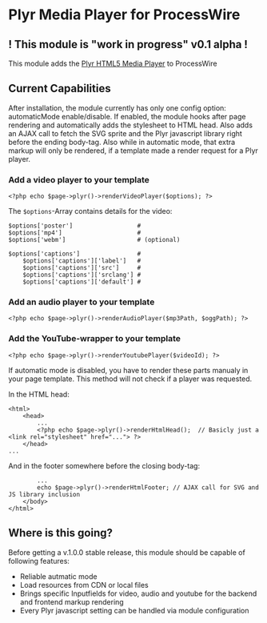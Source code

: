 # Plyr Media Player for ProcessWire

## ! This module is "work in progress" v0.1 alpha !

This module adds the [Plyr HTML5 Media Player](https://plyr.io/) to ProcessWire

## Current Capabilities

After installation, the module currently has only one config option: automaticMode enable/disable.
If enabled, the module hooks after page rendering and automatically adds the stylesheet to HTML head. Also adds an AJAX call to fetch the SVG sprite and the Plyr javascript library right before the ending body-tag.
Also while in automatic mode, that extra markup will only be rendered, if a template made a render request for a Plyr player.

### Add a video player to your template

    <?php echo $page->plyr()->renderVideoPlayer($options); ?>

The ```$options```-Array contains details for the video:

    $options['poster']                  # 
    $options['mp4']                     # 
    $options['webm']                    # (optional)

    $options['captions']                # 
        $options['captions']['label']   # 
        $options['captions']['src']     # 
        $options['captions']['srclang'] # 
        $options['captions']['default'] # 

### Add an audio player to your template

    <?php echo $page->plyr()->renderAudioPlayer($mp3Path, $oggPath); ?>

### Add the YouTube-wrapper to your template

    <?php echo $page->plyr()->renderYoutubePlayer($videoId); ?>


If automatic mode is disabled, you have to render these parts manualy in your page template. This method will not check if a player was requested.

In the HTML head:

    <html>
        <head>
            ...
            <?php echo $page->plyr()->renderHtmlHead();  // Basicly just a <link rel="stylesheet" href="..."> ?>
        </head>
    ...

And in the footer somewhere before the closing body-tag:

            ...
            echo $page->plyr()->renderHtmlFooter; // AJAX call for SVG and JS library inclusion
        </body>
    </html>


## Where is this going?

Before getting a v.1.0.0 stable release, this module should be capable of following features:

- Reliable autmatic mode
- Load resources from CDN or local files
- Brings specific Inputfields for video, audio and youtube for the backend and frontend markup rendering
- Every Plyr javascript setting can be handled via module configuration